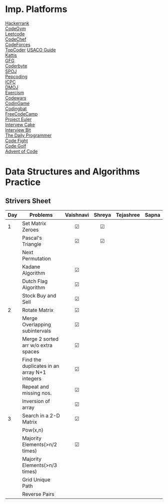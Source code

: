 # Imp. Platforms

<a href= "https://www.hackerrank.com">Hackerrank</a><br/>
<a href = "https://codegym.cc/quests/lectures/en.questsyntaxpro.level01.lecture00">CodeGym</a><br/>
<a href = "https://leetcode.com">Leetcode</a><br/>
<a href = "https://www.codechef.com/">CodeChef</a></br>
<a href = "https://codeforces.com/">CodeForces</a></br>
<a href = "https://www.topcoder.com/">TopCoder</a>
<a href = "https://usaco.guide/">USACO Guide</a></br>
<a href = "https://open.kattis.com/problems">Kattis</a><br/>
<a href = "https://practice.geeksforgeeks.org/">GFG</a><br/>
<a href = "https://coderbyte.com/">Coderbyte</a><br/>
<a href = "https://www.spoj.com/">SPOJ</a><br/>
<a href = "https://www.pepcoding.com/">Pepcoding</a><br/>
<a href = "https://icpc.global/">ICPC</a><br/>
<a href = "https://dmoj.ca/">DMOJ</a><br/>
<a href = "https://exercism.org/">Exercism</a><br/>
<a href = "https://www.codewars.com/">Codewars</a><br/>
<a href = "https://www.codingame.com/start/">CodinGame</a><br/>
<a href = "https://codingbat.com/java">Codingbat</a><br/>
<a href = "https://www.freecodecamp.org/news/tag/java/">FreeCodeCamp</a><br/>
<a href = "https://projecteuler.net/">Project Euler</a><br/>
<a href = "https://www.interviewcake.com/">Intervew Cake</a><br/>
<a href = "https://www.interviewbit.com/">Interview Bit</a><br/>
<a href = "https://www.thedailyprogrammer.com/">The Daily Programmer</a><br/>
<a href = "https://codefight.in/">Code Fight</a><br/>
<a href = "https://code.golf/">Code Golf</a><br/>
<a href = "https://code.golf/">Advent of Code</a></br>



# Data Structures and Algorithms Practice

## Strivers Sheet

| Day | Problems                                                             | Vaishnavi | Shreya  | Tejashree |   Sapna   |
| --- | ---------------------------------------------------------------------| :-------: | :----:  | :-------: | :-------: | 
| 1   | Set Matrix Zeroes                                                    |   &#9745; | &#9745; |           |
|     | Pascal's Triangle                                                    |   &#9745; | &#9745; |           |
|     | Next Permutation                                                     |           |         |           |
|     | Kadane Algorithm                                                     |   &#9745; |         |           |
|     | Dutch Flag Algorithm                                                 |   &#9745; |         |           |
|     | Stock Buy and Sell                                                   |   &#9745; |         |           |
|  2  | Rotate Matrix                                                        |   &#9745; |         |           |
|     | Merge Overlapping subintervals                                       |   &#9745; |         |           |
|     | Merge 2 sorted arr w/o extra spaces                                  |   &#9745; |         |           |
|     | Find the duplicates in an array N+1 integers                         |   &#9745; |         |           |
|     | Repeat and missing nos.                                              |   &#9745; |         |           |
|     | Inversion of array                                                   |   &#9745; |         |           |
|  3  | Search in a 2-D Matrix                                               |   &#9745; |         |           |
|     | Pow(x,n)                                                             |           |         |           |
|     | Majority Elements(>n/2 times)                                        |   &#9745; |         |           |
|     | Majority Elements(>n/3 times)                                        |           |         |           |
|     | Grid Unique Path                                                     |           |         |           |
|     | Reverse Pairs                                                        |           |         |           |
